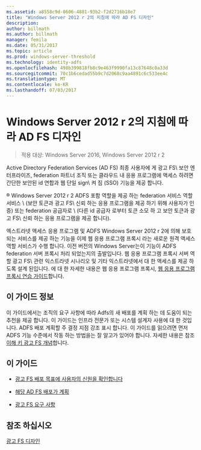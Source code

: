 ```yaml
---
ms.assetid: a8558c9d-0606-4881-93b2-f2d2716b18e7
title: "Windows Server 2012 r 2의 지침에 따라 AD FS 디자인"
description: 
author: billmath
ms.author: billmath
manager: femila
ms.date: 05/31/2017
ms.topic: article
ms.prod: windows-server-threshold
ms.technology: identity-adfs
ms.openlocfilehash: 498b399818fb8c9e463f9990fa13c87648c0a33d
ms.sourcegitcommit: 70c1b6cedad55b9c7d2068c9aa4891c6c533ee4c
ms.translationtype: MT
ms.contentlocale: ko-KR
ms.lasthandoff: 07/03/2017
---
```

# <a name="ad-fs-design-guide-in-windows-server-2012-r2"></a>Windows Server 2012 r 2의 지침에 따라 AD FS 디자인

>적용 대상: Windows Server 2016, Windows Server 2012 r 2

Active Directory Federation Services \(AD FS\) 최종 사용자에 게 광고 FS\ 보안 엔터프라이즈, federation 파트너 조직 또는 클라우드 내 응용 프로그램에 액세스 하려면 간단한 보안된 id 연합과 웹 단일 sign\ 켜 짐 \(SSO\) 기능을 제공 합니다.  
  
® Windows Server 2012 r 2 ADFS 포함 역할을 제공 하는 federation 서비스 역할 서비스 \ (보안 토큰과 광고 FS\ 신뢰 하는 응용 프로그램을 제공 하기 위해 사용자가 인증) 또는 federation 공급자로 \ (다른 id 공급자 로부터 토큰 소모 하 고 보안 토큰과 광고 FS\ 신뢰 하는 응용 프로그램을 제공 합니다).  
  
엑스트라넷 액세스 응용 프로그램 및 ADFS Windows Server 2012 r 2에 의해 보호 되는 서비스를 제공 하는 기능을 이제 웹 응용 프로그램 프록시 라는 새로운 원격 액세스 역할 서비스가 수행 합니다. 이전 버전의 Windows Server는이 기능이 ADFS federation 서버 프록시 처리 되었는지의 출발입니다. 웹 응용 프로그램 프록시 서버 역할 광고 FS\ 관련 익스트라넷 시나리오 및 기타 익스트라넷에서 대 한 액세스를 제공 하도록 설계 된입니다. 에 대 한 자세한 내용은 웹 응용 프로그램 프록시, [웹 응용 프로그램 프록시 연습 가이드](https://technet.microsoft.com/library/dn280944.aspx)합니다.  
  
## <a name="about-this-guide"></a>이 가이드 정보  
이 가이드에서는 조직의 요구 사항에 따라 Adfs의 새 배포를 계획 하는 데 도움이 되는 추천을 제공 합니다. 이 가이드는 인프라 전문가 또는 시스템 설계자 사용에 대 한 것입니다. ADFS 배포 계획할 주 결정 지점 강조 표시 합니다. 이 가이드를 읽으려면 먼저 ADFS 기능 수준에서 작동 하는 방법을는 잘 알고가 있어야 합니다. 자세한 내용은 참조 [이해 키 광고 FS 개념](../../ad-fs/technical-reference/Understanding-Key-AD-FS-Concepts.md)합니다.  
  
## <a name="in-this-guide"></a>이 가이드  
  
-   [광고 FS 배포 목표에 사용자의 신원을 확인합니다](Identify-Your-AD-FS-Deployment-Goals.md)  
  
-   [해당 AD FS 배포가 계획](Plan-Your-AD-FS-Deployment-Topology.md)  
  
-   [광고 FS 요구 사항](AD-FS-Requirements.md)  
  
  
## <a name="see-also"></a>참조 하십시오  
[광고 FS 디자인](../../ad-fs/AD-FS-Design.md)  
  

